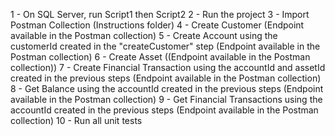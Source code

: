 1 - On SQL Server, run Script1 then Script2
2 - Run the project
3 - Import Postman Collection (Instructions folder)
4 - Create Customer (Endpoint available in the Postman collection)
5 - Create Account using the customerId created in the "createCustomer" step (Endpoint available in the Postman collection)
6 - Create Asset ((Endpoint available in the Postman collection))
7 - Create Financial Transaction using the accountId and assetId created in the previous steps (Endpoint available in the Postman collection)
8 - Get Balance using the accountId created in the previous steps (Endpoint available in the Postman collection)
9 - Get Financial Transactions using the accountId created in the previous steps (Endpoint available in the Postman collection)
10 - Run all unit tests
